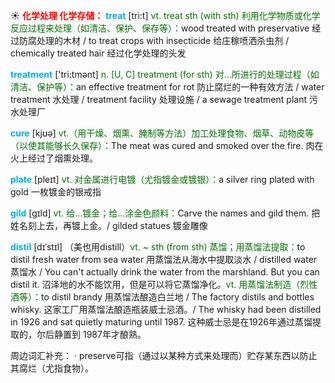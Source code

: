 ☀ <font color="red">**化学处理 化学存储：**</font>
<font color="sky blue">**treat**</font> [tri:t] 
<font color="rgb(227, 108, 9)">vt. treat sth (with sth) 利用化学物质或化学反应过程来处理（如清洁、保护、保存等）：</font>wood treated with preservative 经过防腐处理的木材 / to treat crops with insecticide 给庄稼喷洒杀虫剂 / chemically treated hair 经过化学处理的头发

<font color="sky blue">**treatment**</font> ['tri:tmənt] 
<font color="rgb(227, 108, 9)">n. [U, C] treatment (for sth) 对…所进行的处理过程（如清洁、保护等）：</font>an effective treatment for rot 防止腐烂的一种有效方法 / water treatment 水处理 / treatment facility 处理设施 / a sewage treatment plant 污水处理厂

<font color="sky blue">**cure**</font> [kjʊə] 
<font color="rgb(227, 108, 9)">vt.（用干燥、烟熏、腌制等方法）加工处理食物、烟草、动物皮等（以使其能够长久保存）：</font>The meat was cured and smoked over the fire. 肉在火上经过了烟熏处理。

<font color="sky blue">**plate**</font> [pleɪt] 
<font color="rgb(227, 108, 9)">vt. 对金属进行电镀（尤指镀金或镀银）：</font>a silver ring plated with gold 一枚镀金的银戒指

<font color="sky blue">**gild**</font> [gɪld]
<font color="rgb(227, 108, 9)">vt. 给…镀金；给…涂金色颜料：</font>Carve the names and gild them. 把姓名刻上去，再镀上金。/ gilded statues 镀金雕像
           
<font color="sky blue">**distil**</font> [dɪˈstɪl]
（美也用distill）<font color="rgb(227, 108, 9)">vt. ~ sth (from sth) 蒸馏；用蒸馏法提取：</font>to distil fresh water from sea water 用蒸馏法从海水中提取淡水 / distilled water 蒸馏水 / You can't actually drink the water from the marshland. But you can distil it. 沼泽地的水不能饮用，但是可以将它蒸馏净化。<font color="rgb(227, 108, 9)">vt. 用蒸馏法制造（烈性酒等）：</font>to distil brandy 用蒸馏法酿造白兰地 / The factory distils and bottles whisky. 这家工厂用蒸馏法酿造瓶装威士忌酒。/ The whisky had been distilled in 1926 and sat quietly maturing until 1987. 这种威士忌是在1926年通过蒸馏提取的，尔后静置到 1987年才酿熟。

周边词汇补充：
· preserve可指（通过以某种方式来处理而）贮存某东西以防止其腐烂（尤指食物）。
